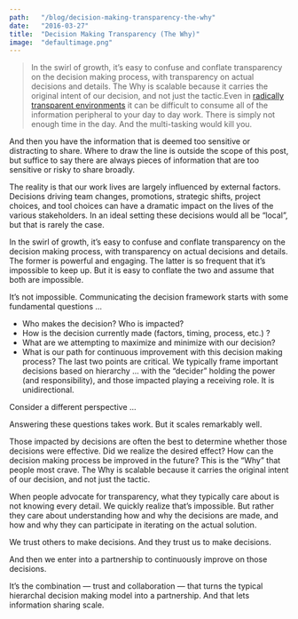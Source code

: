 ```yaml
---
path:	"/blog/decision-making-transparency-the-why"
date:	"2016-03-27"
title:	"Decision Making Transparency (The Why)"
image:	"defaultimage.png"
---
```



> In the swirl of growth, it’s easy to confuse and conflate transparency on the decision making process, with transparency on actual decisions and details.
> The Why is scalable because it carries the original intent of our decision, and not just the tactic.Even in [radically transparent environments](https://www.sequoiacap.com/grove/posts/bzgw/radical-transparency) it can be difficult to consume all of the information peripheral to your day to day work. There is simply not enough time in the day. And the multi-tasking would kill you.

And then you have the information that is deemed too sensitive or distracting to share. Where to draw the line is outside the scope of this post, but suffice to say there are always pieces of information that are too sensitive or risky to share broadly.

The reality is that our work lives are largely influenced by external factors. Decisions driving team changes, promotions, strategic shifts, project choices, and tool choices can have a dramatic impact on the lives of the various stakeholders. In an ideal setting these decisions would all be “local”, but that is rarely the case.

In the swirl of growth, it’s easy to confuse and conflate transparency on the decision making process, with transparency on actual decisions and details. The former is powerful and engaging. The latter is so frequent that it’s impossible to keep up. But it is easy to conflate the two and assume that both are impossible.

It’s not impossible. Communicating the decision framework starts with some fundamental questions …

* Who makes the decision? Who is impacted?
* How is the decision currently made (factors, timing, process, etc.) ?
* What are we attempting to maximize and minimize with our decision?
* What is our path for continuous improvement with this decision making process?
The last two points are critical. We typically frame important decisions based on hierarchy … with the “decider” holding the power (and responsibility), and those impacted playing a receiving role. It is unidirectional.

Consider a different perspective …

Answering these questions takes work. But it scales remarkably well.

Those impacted by decisions are often the best to determine whether those decisions were effective. Did we realize the desired effect? How can the decision making process be improved in the future? This is the “Why” that people most crave. The Why is scalable because it carries the original intent of our decision, and not just the tactic.

When people advocate for transparency, what they typically care about is not knowing every detail. We quickly realize that’s impossible. But rather they care about understanding how and why the decisions are made, and how and why they can participate in iterating on the actual solution.

We trust others to make decisions. And they trust us to make decisions.

And then we enter into a partnership to continuously improve on those decisions.

It’s the combination — trust and collaboration — that turns the typical hierarchal decision making model into a partnership. And that lets information sharing scale.

